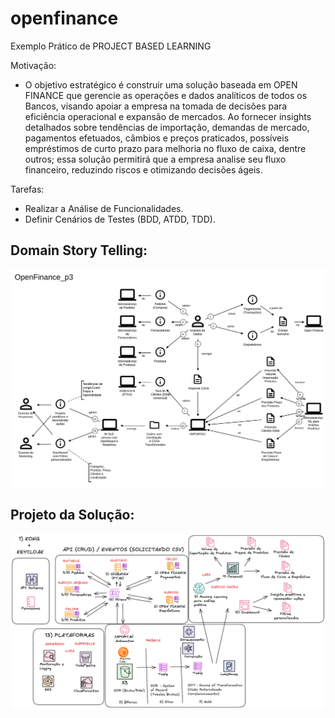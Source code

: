 # openfinance

Exemplo Prático de PROJECT BASED LEARNING

Motivação:
- O objetivo estratégico é construir uma solução baseada em OPEN FINANCE que gerencie as operações e dados analíticos de todos os Bancos, visando apoiar a empresa na tomada de decisões para eficiência operacional e expansão de mercados. Ao fornecer insights detalhados sobre tendências de importação, demandas de mercado, pagamentos efetuados, câmbios e preços praticados, possíveis empréstimos de curto prazo para melhoria no fluxo de caixa, dentre outros; essa solução permitirá que a empresa analise seu fluxo financeiro, reduzindo riscos e otimizando decisões ágeis.

Tarefas:

- Realizar a Análise de Funcionalidades.
- Definir Cenários de Testes (BDD, ATDD, TDD).

## Domain Story Telling:

![alt text](OpenFinance_p3.svg)

## Projeto da Solução:

![alt text](IMPORTAU_ARQUITETURA_MICROSERVICES.png)
